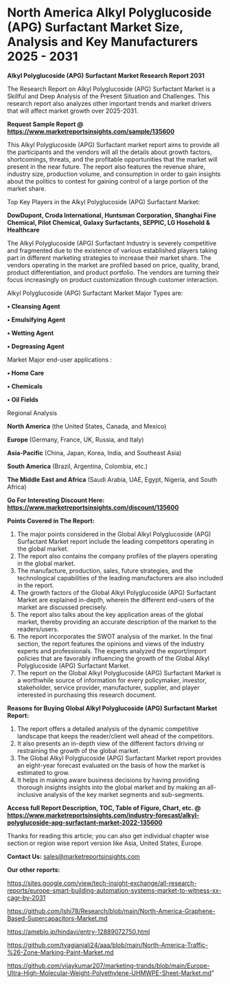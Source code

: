  # North America Alkyl Polyglucoside (APG) Surfactant Market Size, Analysis and Key Manufacturers 2025 - 2031

<strong>Alkyl Polyglucoside (APG) Surfactant Market Research Report 2031</strong>

The Research Report on Alkyl Polyglucoside (APG) Surfactant Market is a Skillful and Deep Analysis of the Present Situation and Challenges. This research report also analyzes other important trends and market drivers that will affect market growth over 2025-2031.

<strong>Request Sample Report @ <a href=https://www.marketreportsinsights.com/sample/135600>https://www.marketreportsinsights.com/sample/135600</a></strong>

This Alkyl Polyglucoside (APG) Surfactant market report aims to provide all the participants and the vendors will all the details about growth factors, shortcomings, threats, and the profitable opportunities that the market will present in the near future. The report also features the revenue share, industry size, production volume, and consumption in order to gain insights about the politics to contest for gaining control of a large portion of the market share.

Top Key Players in the Alkyl Polyglucoside (APG) Surfactant Market:

<strong>DowDupont, Croda International, Huntsman Corporation, Shanghai Fine Chemical, Pilot Chemical, Galaxy Surfactants, SEPPIC, LG Hosehold & Healthcare</strong>

The Alkyl Polyglucoside (APG) Surfactant Industry is severely competitive and fragmented due to the existence of various established players taking part in different marketing strategies to increase their market share. The vendors operating in the market are profiled based on price, quality, brand, product differentiation, and product portfolio. The vendors are turning their focus increasingly on product customization through customer interaction.

Alkyl Polyglucoside (APG) Surfactant Market Major Types are:

<strong>• Cleansing Agent

• Emulsifying Agent

• Wetting Agent

• Degreasing Agent</strong>

Market Major end-user applications :

<strong>• Home Care

• Chemicals

• Oil Fields</strong>

Regional Analysis

</u><strong><b>North America</b></strong> (the United States, Canada, and Mexico)

<strong><b>Europe </b></strong>(Germany, France, UK, Russia, and Italy)

<strong><b>Asia-Pacific</b></strong> (China, Japan, Korea, India, and Southeast Asia)

<strong><b>South America</b></strong> (Brazil, Argentina, Colombia, etc.)

<strong><b>The Middle East and Africa</b></strong> (Saudi Arabia, UAE, Egypt, Nigeria, and South Africa)

<strong>Go For Interesting Discount Here: <a href=https://www.marketreportsinsights.com/discount/135600>https://www.marketreportsinsights.com/discount/135600</a></strong>

<strong>Points Covered in The Report:</strong>
<ol>
  <li>The major points considered in the Global Alkyl Polyglucoside (APG) Surfactant Market report include the leading competitors operating in the global market.</li>
  <li>The report also contains the company profiles of the players operating in the global market.</li>
  <li>The manufacture, production, sales, future strategies, and the technological capabilities of the leading manufacturers are also included in the report.</li>
  <li>The growth factors of the Global Alkyl Polyglucoside (APG) Surfactant Market are explained in-depth, wherein the different end-users of the market are discussed precisely.</li>
  <li>The report also talks about the key application areas of the global market, thereby providing an accurate description of the market to the readers/users.</li>
  <li>The report incorporates the SWOT analysis of the market. In the final section, the report features the opinions and views of the industry experts and professionals. The experts analyzed the export/import policies that are favorably influencing the growth of the Global Alkyl Polyglucoside (APG) Surfactant Market.</li>
  <li>The report on the Global Alkyl Polyglucoside (APG) Surfactant Market is a worthwhile source of information for every policymaker, investor, stakeholder, service provider, manufacturer, supplier, and player interested in purchasing this research document.</li>
</ol>
<strong>Reasons for Buying Global Alkyl Polyglucoside (APG) Surfactant Market Report:</strong>

<ol>
  <li>The report offers a detailed analysis of the dynamic competitive landscape that keeps the reader/client well ahead of the competitors.</li>
  <li>It also presents an in-depth view of the different factors driving or restraining the growth of the global market.</li>
  <li>The Global Alkyl Polyglucoside (APG) Surfactant Market report provides an eight-year forecast evaluated on the basis of how the market is estimated to grow.</li>
  <li>It helps in making aware business decisions by having providing thorough insights insights into the global market and by making an all-inclusive analysis of the key market segments and sub-segments.</li>
</ol>
<strong>Access full Report Description, TOC, Table of Figure, Chart, etc. @ <a href=https://www.marketreportsinsights.com/industry-forecast/alkyl-polyglucoside-apg-surfactant-market-2022-135600>https://www.marketreportsinsights.com/industry-forecast/alkyl-polyglucoside-apg-surfactant-market-2022-135600</a></strong>


Thanks for reading this article; you can also get individual chapter wise section or region wise report version like Asia, United States, Europe.

<strong>Contact Us:</strong>
sales@marketreportsinsights.com

<strong>Our other reports:</strong>

<a href=https://sites.google.com/view/tech-insight-exchange/all-research-reports/europe-smart-building-automation-systems-market-to-witness-xx-cagr-by-2031>https://sites.google.com/view/tech-insight-exchange/all-research-reports/europe-smart-building-automation-systems-market-to-witness-xx-cagr-by-2031</a>

<a href=https://github.com/Ishi78/Research/blob/main/North-America-Graphene-Based-Supercapacitors-Market.md>https://github.com/Ishi78/Research/blob/main/North-America-Graphene-Based-Supercapacitors-Market.md</a>

<a href=https://ameblo.jp/hindavi/entry-12889072750.html>https://ameblo.jp/hindavi/entry-12889072750.html</a>

<a href=https://github.com/tyagianjali24/aaa/blob/main/North-America-Traffic-%26-Zone-Marking-Paint-Market.md>https://github.com/tyagianjali24/aaa/blob/main/North-America-Traffic-%26-Zone-Marking-Paint-Market.md</a>

<a href=https://github.com/vijaykumar207/marketing-trands/blob/main/Europe-Ultra-High-Molecular-Weight-Polyethylene-UHMWPE-Sheet-Market.md>https://github.com/vijaykumar207/marketing-trands/blob/main/Europe-Ultra-High-Molecular-Weight-Polyethylene-UHMWPE-Sheet-Market.md</a>"
